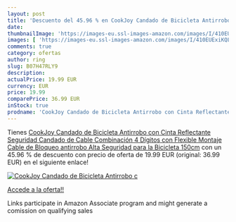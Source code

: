 ```yaml
---
layout: post
title: 'Descuento del 45.96 % en CookJoy Candado de Bicicleta Antirrobo c'
date: 
thumbnailImage: 'https://images-eu.ssl-images-amazon.com/images/I/410EUExiKQL._SL200_.jpg'
images: [ 'https://images-eu.ssl-images-amazon.com/images/I/410EUExiKQL._SL200_.jpg' ]
comments: true
category: ofertas
author: ring
slug: B07H47RLY9
description:
actualPrice: 19.99 EUR
currency: EUR
price: 19.99
comparePrice: 36.99 EUR
inStock: true
prodname: 'CookJoy Candado de Bicicleta Antirrobo con Cinta Reflectante Seguridad Candado de Cable Combinación 4 Dígitos con Flexible Montaje Cable de Bloqueo antirrobo Alta Seguridad para la Bicicleta 150cm'
---
```


Tienes [CookJoy Candado de Bicicleta Antirrobo con Cinta Reflectante Seguridad Candado de Cable Combinación 4 Dígitos con Flexible Montaje Cable de Bloqueo antirrobo Alta Seguridad para la Bicicleta 150cm](https://www.amazon.es/dp/B07H47RLY9/?tag=tolees-21) con un 45.96 % de descuento con precio de oferta de 19.99 EUR (original: 36.99 EUR) en el siguiente enlace!

[![CookJoy Candado de Bicicleta Antirrobo c](https://images-eu.ssl-images-amazon.com/images/I/410EUExiKQL._SL200_.jpg)](https://www.amazon.es/dp/B07H47RLY9/?tag=tolees-21)

[Accede a la oferta!!](https://www.amazon.es/dp/B07H47RLY9/?tag=tolees-21)

Links participate in Amazon Associate program and might generate a comission on qualifying sales


